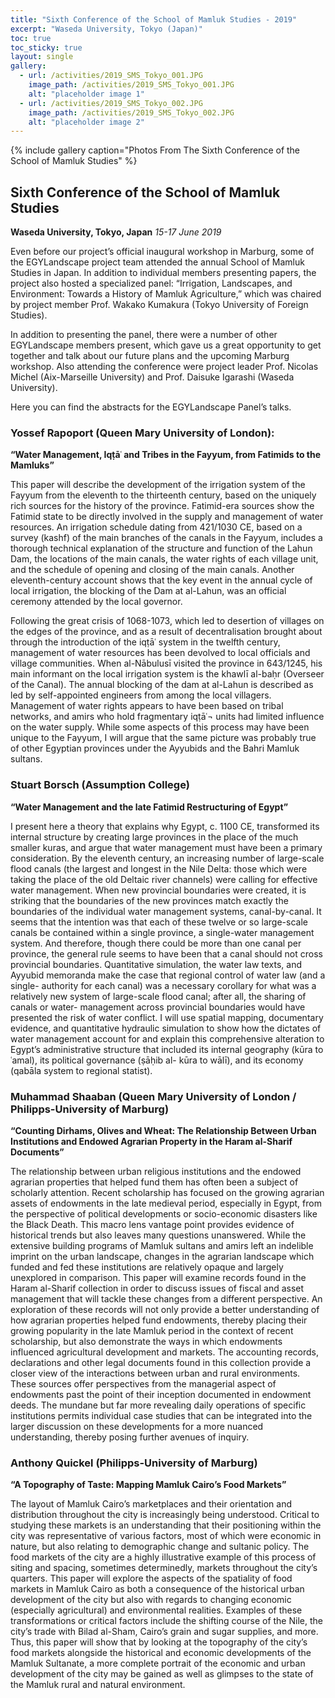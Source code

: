 ```yaml
---
title: "Sixth Conference of the School of Mamluk Studies - 2019"
excerpt: "Waseda University, Tokyo (Japan)"
toc: true
toc_sticky: true
layout: single
gallery:
  - url: /activities/2019_SMS_Tokyo_001.JPG
    image_path: /activities/2019_SMS_Tokyo_001.JPG
    alt: "placeholder image 1"
  - url: /activities/2019_SMS_Tokyo_002.JPG
    image_path: /activities/2019_SMS_Tokyo_002.JPG
    alt: "placeholder image 2"
---
```


{% include gallery caption="Photos From The Sixth Conference of the School of Mamluk Studies" %}

## Sixth Conference of the School of Mamluk Studies
**Waseda University, Tokyo, Japan**
*15-17 June 2019*

Even before our project’s official inaugural workshop in Marburg, some of the EGYLandscape project team attended the annual School of Mamluk Studies in Japan. In addition to individual members presenting papers, the project also hosted a specialized panel: “Irrigation, Landscapes, and Environment: Towards a History of Mamluk Agriculture,” which was chaired by project member Prof. Wakako Kumakura (Tokyo University of Foreign Studies).

In addition to presenting the panel, there were a number of other EGYLandscape members present, which gave us a great opportunity to get together and talk about our future plans and the upcoming Marburg workshop. Also attending the conference were project leader Prof. Nicolas Michel (Aix-Marseille University) and Prof. Daisuke Igarashi (Waseda University). 

Here you can find the abstracts for the EGYLandscape Panel’s talks.

### Yossef Rapoport (Queen Mary University of London):

**“Water Management, Iqṭāʿ and Tribes in the Fayyum, from Fatimids to the Mamluks”**

This paper will describe the development of the irrigation system of the Fayyum from the eleventh to the thirteenth century, based on the uniquely rich sources for the history of the province. Fatimid-era sources show the Fatimid state to be directly involved in the supply and management of water resources. An irrigation schedule dating from 421/1030 CE, based on a survey (kashf) of the main branches of the canals in the Fayyum, includes a thorough technical explanation of the structure and function of the Lahun Dam, the locations of the main canals, the water rights of each village unit, and the schedule of opening and closing of the main canals. Another eleventh-century account shows that the key event in the annual cycle of local irrigation, the blocking of the Dam at al-Lahun, was an official ceremony attended by the local governor. 

Following the great crisis of 1068-1073, which led to desertion of villages on the edges of the province, and as a result of decentralisation brought about through the introduction of the iqṭāʿ system in the twelfth century, management of water resources has been devolved to local officials and village communities. When al-Nābulusī visited the province in 643/1245, his main informant on the local irrigation system is the khawlī al-baḥr (Overseer of the Canal). The annual blocking of the dam at al-Lahun is described as led by self-appointed engineers from among the local villagers. Management of water rights appears to have been based on tribal networks, and amirs who hold fragmentary iqṭāʿ¬ units had limited influence on the water supply. While some aspects of this process may have been unique to the Fayyum, I will argue that the same picture was probably true of other Egyptian provinces under the Ayyubids and the Bahri Mamluk sultans. 

### Stuart Borsch (Assumption College) 

**“Water Management and the late Fatimid Restructuring of Egypt”**

I present here a theory that explains why Egypt, c. 1100 CE, transformed its internal structure by creating large provinces in the place of the much smaller kuras, and argue that water management must have been a primary consideration. 
By the eleventh century, an increasing number of large-scale flood canals (the largest and longest in the Nile Delta: those which were taking the place of the old Deltaic river channels) were calling for effective water management. When new provincial boundaries were created, it is striking that the boundaries of the new provinces match exactly the boundaries of the individual water management systems, canal-by-canal. It seems that the intention was that each of these twelve or so large-scale canals be contained within a single province, a single-water management system. And therefore, though there could be more than one canal per province, the general rule seems to have been that a canal should not cross provincial boundaries. Quantitative simulation, the water law texts, and Ayyubid memoranda make the case that regional control of water law (and a single- authority for each canal) was a necessary corollary for what was a relatively new system of large-scale flood canal; after all, the sharing of canals or water- management across provincial boundaries would have presented the risk of water conflict. I will use spatial mapping, documentary evidence, and quantitative hydraulic simulation to show how the dictates of water management account for and explain this comprehensive alteration to Egypt’s administrative structure that included its internal geography (kūra to ʿamal), its political governance (ṣāḥib al- kūra to wālī), and its economy (qabāla system to regional statist). 

### Muhammad Shaaban (Queen Mary University of London / Philipps-University of Marburg) 

**“Counting Dirhams, Olives and Wheat: The Relationship Between Urban Institutions and Endowed Agrarian Property in the Haram al-Sharif Documents”**

The relationship between urban religious institutions and the endowed agrarian properties that helped fund them has often been a subject of scholarly attention. Recent scholarship has focused on the growing agrarian assets of endowments in the late medieval period, especially in Egypt, from the perspective of political developments or socio-economic disasters like the Black Death. This macro lens vantage point provides evidence of historical trends but also leaves many questions unanswered. While the extensive building programs of Mamluk sultans and amirs left an indelible imprint on the urban landscape, changes in the agrarian landscape which funded and fed these institutions are relatively opaque and largely unexplored in comparison. This paper will examine records found in the Haram al-Sharif collection in order to discuss issues of fiscal and asset management that will tackle these changes from a different perspective. An exploration of these records will not only provide a better understanding of how agrarian properties helped fund endowments, thereby placing their growing popularity in the late Mamluk period in the context of recent scholarship, but also demonstrate the ways in which endowments influenced agricultural development and markets. 
The accounting records, declarations and other legal documents found in this collection provide a closer view of the interactions between urban and rural environments. These sources offer perspectives from the managerial aspect of endowments past the point of their inception documented in endowment deeds. The mundane but far more revealing daily operations of specific institutions permits individual case studies that can be integrated into the larger discussion on these developments for a more nuanced understanding, thereby posing further avenues of inquiry. 

### Anthony Quickel (Philipps-University of Marburg) 

**“A Topography of Taste: Mapping Mamluk Cairo’s Food Markets”**

The layout of Mamluk Cairo’s marketplaces and their orientation and distribution throughout the city is increasingly being understood. Critical to studying these markets is an understanding that their positioning within the city was representative of various factors, most of which were economic in nature, but also relating to demographic change and sultanic policy. The food markets of the city are a highly illustrative example of this process of siting and spacing, sometimes determinedly, markets throughout the city’s quarters. This paper will explore the aspects of the spatiality of food markets in Mamluk Cairo as both a consequence of the historical urban development of the city but also with regards to changing economic (especially agricultural) and environmental realities. Examples of these transformations or critical factors include the shifting course of the Nile, the city’s trade with Bilad al-Sham, Cairo’s grain and sugar supplies, and more. Thus, this paper will show that by looking at the topography of the city’s food markets alongside the historical and economic developments of the Mamluk Sultanate, a more complete portrait of the economic and urban development of the city may be gained as well as glimpses to the state of the Mamluk rural and natural environment. 
